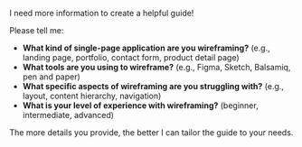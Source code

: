  I need more information to create a helpful guide! 

Please tell me:

* **What kind of single-page application are you wireframing?** (e.g., landing page, portfolio, contact form, product detail page)
* **What tools are you using to wireframe?** (e.g., Figma, Sketch, Balsamiq, pen and paper)
* **What specific aspects of wireframing are you struggling with?** (e.g., layout, content hierarchy, navigation)
* **What is your level of experience with wireframing?** (beginner, intermediate, advanced)


The more details you provide, the better I can tailor the guide to your needs. 

